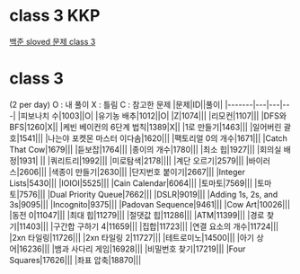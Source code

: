 # class 3 KKP

[백준 sloved 문제 class 3](https://solved.ac/en/class/3)



# class 3  
(2 per day) 
O : 내 풀이
X : 틀림
C : 참고한 문제 
|문제|ID||풀이|
|-------|---|---|---|
|피보나치 수|1003||O|
|유기농 배추|1012||O|
|Z|1074|||
|리모컨|1107|||
|DFS와 BFS|1260|X||
|케빈 베이컨의 6단계 법칙|1389|X||
|1로 만들기|1463|||
|일어버린 괄호|1541|||
|나는야 포켓몬 마스터 이다솜|1620|||
|팩토리얼 0의 개수|1671|||
|Catch That Cow|1679|||
|듣보잡|1764|||
|종이의 개수|1780|||
|최소 힙|1927|||
|회의실 배정|1931| ||
|쿼리트리|1992|||
|미로탐색|2178||||
|계단 오르기|2579|||
|바이러스|2606|||
|색종이 만들기|2630|||
|단지번호 붙이기|2667|||
|Integer Lists|5430|||
|IOIOI|5525|||
|Cain Calendar|6064|||
|토마토|7569|||
|토마토|7576|||
|Dual Priority Queue|7662|||
|DSLR|9019|||
|Adding 1s, 2s, and 3s|9095|||
|Incognito|9375|||
|Padovan Sequence|9461|||
|Cow Art|10026|||
|동전 0|11047|||
|최대 힙|11279|||
|절댓값 힙|11286|||
|ATM|11399|||
|경로 찾기|11403|||
|구간합 구하기 4|11659|||
|집합|11723|||
|연결 요소의 개수|11724|||
|2xn 타일링|11726|||
|2xn 타일링 2|11727|||
|테트로미노|14500|||
|아기 상어|16236|||
|뱀과 사다리 게임|16928|||
|비밀번호 찾기|17219|||
|Four Squares|17626|||
|좌표 압축|18870|||
